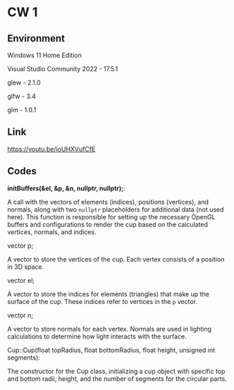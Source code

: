 # CW 1

## Environment

Windows 11 Home Edition

Visual Studio Community 2022 - 17.5.1

glew - 2.1.0

glfw - 3.4

glm - 1.0.1

## Link

https://youtu.be/ioUHXVufCfE

## Codes

**initBuffers(&el, &p, &n, nullptr, nullptr);**: 

A call with the vectors of elements (indices), positions (vertices), and normals, along with two `nullptr` placeholders for additional data (not used here). This function is responsible for setting up the necessary OpenGL buffers and configurations to render the cup based on the calculated vertices, normals, and indices.

vector<GLfloat> p;

A vector to store the vertices of the cup. Each vertex consists of a position in 3D space.

vector<GLuint> el;

A vector to store the indices for elements (triangles) that make up the surface of the cup. These indices refer to vertices in the `p` vector.

vector<GLfloat> n;

A vector to store normals for each vertex. Normals are used in lighting calculations to determine how light interacts with the surface.

Cup::Cup(float topRadius, float bottomRadius, float height, unsigned int segments): 

The constructor for the Cup class, initializing a cup object with specific top and bottom radii, height, and the number of segments for the circular parts.